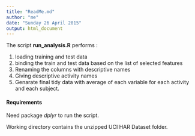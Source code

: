 ```yaml
---
title: "ReadMe.md"
author: "me"
date: "Sunday 26 April 2015"
output: html_document
---
```





The script **run_analysis.R** performs :
        
1. loading training and test data
2. binding the train and test data based on the list of selected features
3. Renaming the columns with descriptive names
4. Giving descriptive activity names
5. Genarate final tidy data with average of each variable for each activity and each subject.

#### Requirements

Need package *dplyr* to run the script.

Working directory contains the unzipped UCI HAR Dataset folder.